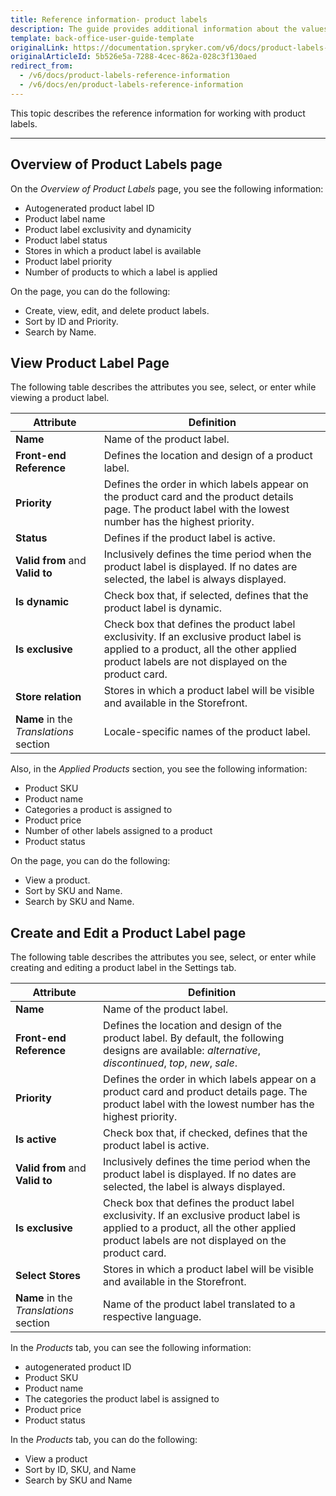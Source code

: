 ```yaml
---
title: Reference information- product labels
description: The guide provides additional information about the values you use when creating or updating product labels in the Back Office.
template: back-office-user-guide-template
originalLink: https://documentation.spryker.com/v6/docs/product-labels-reference-information
originalArticleId: 5b526e5a-7288-4cec-862a-028c3f130aed
redirect_from:
  - /v6/docs/product-labels-reference-information
  - /v6/docs/en/product-labels-reference-information
---
```


This topic describes the reference information for working with product labels.
***
## Overview of Product Labels page

On the *Overview of Product Labels* page, you see the following information:

* Autogenerated product label ID
* Product label name
* Product label exclusivity and dynamicity
* Product label status
* Stores in which a product label is available
* Product label priority
* Number of products to which a label is applied

On the page, you can do the following:

* Create, view, edit, and delete product labels.
* Sort by ID and Priority.
* Search by Name.

## View Product Label Page
The following table describes the attributes you see, select, or enter while viewing a product label.


| Attribute | Definition |
| --- | --- |
| **Name** | Name of the product label. |
| **Front-end Reference** | Defines the location and design of a product label. |
| **Priority** | Defines the order in which labels appear on the product card and the product details page. The product label with the lowest number has the highest priority. |
| **Status** | Defines if the product label is active.  |
| **Valid from** and **Valid to** | Inclusively defines the time period when the product label is displayed. If no dates are selected, the label is always displayed. |
| **Is dynamic** | Check box that, if selected, defines that the product label is dynamic. |
| **Is exclusive** | Check box that defines the product label exclusivity. If an exclusive product label is applied to a product, all the other applied product labels are not displayed on the product card. |
| **Store relation** | Stores in which a product label will be visible and available in the Storefront. |
| **Name** in the *Translations* section | Locale-specific names of the product label.  |



Also, in the *Applied Products* section, you see the following information:

* Product SKU
* Product name
* Categories a product is assigned to
* Product price
* Number of other labels assigned to a product
* Product status

On the page, you can do the following:

* View a product.
* Sort by SKU and Name.
* Search by SKU and Name.





## Create and Edit a Product Label page

The following table describes the attributes you see, select, or enter while creating and editing a product label in the Settings tab.


| Attribute | Definition |
| --- | --- |
| **Name** | Name of the product label. |
| **Front-end Reference** | Defines the location and design of the product label. By default, the following designs are available: *alternative*, *discontinued*, *top*, *new*, *sale*. |
| **Priority** | Defines the order in which labels appear on a product card and product details page. The product label with the lowest number has the highest priority. |
| **Is active** | Check box that, if checked, defines that the product label is active.  |
| **Valid from** and **Valid to** | Inclusively defines the time period when the product label is displayed. If no dates are selected, the label is always displayed. |
| **Is exclusive** | Check box that defines the product label exclusivity. If an exclusive product label is applied to a product, all the other applied product labels are not displayed on the product card. |
| **Select Stores** | Stores in which a product label will be visible and available in the Storefront. |
| **Name** in the *Translations* section | Name of the product label translated to a respective language. |


In the *Products* tab, you can see the following information:

* autogenerated product ID
* Product SKU
* Product name
* The categories the product label is assigned to
* Product price
* Product status

In the *Products* tab, you can do the following:

* View a product
* Sort by ID, SKU, and Name
* Search by SKU and Name




